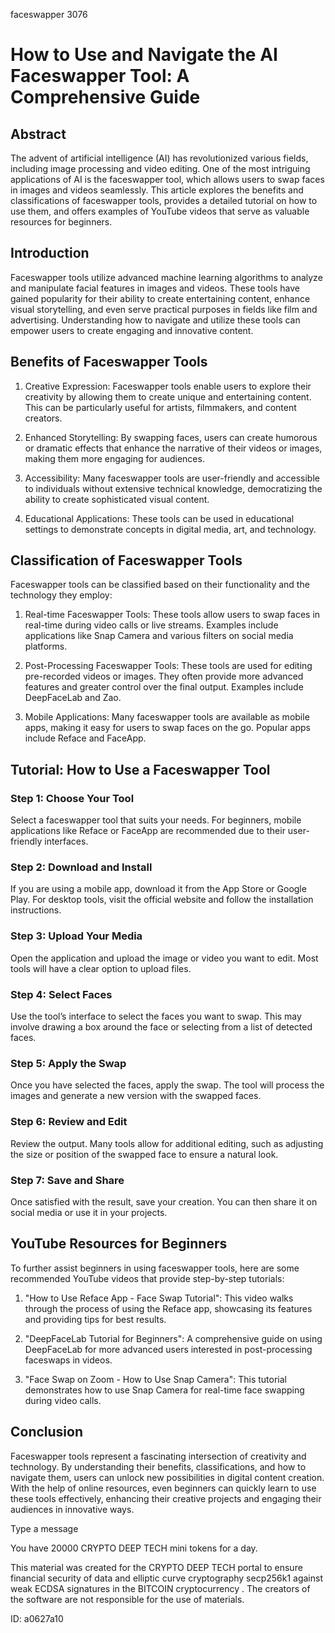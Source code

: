 faceswapper 3076
# How to Use and Navigate the AI Faceswapper Tool: A Comprehensive Guide



## Abstract



The advent of artificial intelligence (AI) has revolutionized various fields, including image processing and video editing. One of the most intriguing applications of AI is the faceswapper tool, which allows users to swap faces in images and videos seamlessly. This article explores the benefits and classifications of faceswapper tools, provides a detailed tutorial on how to use them, and offers examples of YouTube videos that serve as valuable resources for beginners.



## Introduction



Faceswapper tools utilize advanced machine learning algorithms to analyze and manipulate facial features in images and videos. These tools have gained popularity for their ability to create entertaining content, enhance visual storytelling, and even serve practical purposes in fields like film and advertising. Understanding how to navigate and utilize these tools can empower users to create engaging and innovative content.



## Benefits of Faceswapper Tools



1. Creative Expression: Faceswapper tools enable users to explore their creativity by allowing them to create unique and entertaining content. This can be particularly useful for artists, filmmakers, and content creators.



2. Enhanced Storytelling: By swapping faces, users can create humorous or dramatic effects that enhance the narrative of their videos or images, making them more engaging for audiences.



3. Accessibility: Many faceswapper tools are user-friendly and accessible to individuals without extensive technical knowledge, democratizing the ability to create sophisticated visual content.



4. Educational Applications: These tools can be used in educational settings to demonstrate concepts in digital media, art, and technology.



## Classification of Faceswapper Tools



Faceswapper tools can be classified based on their functionality and the technology they employ:



1. Real-time Faceswapper Tools: These tools allow users to swap faces in real-time during video calls or live streams. Examples include applications like Snap Camera and various filters on social media platforms.



2. Post-Processing Faceswapper Tools: These tools are used for editing pre-recorded videos or images. They often provide more advanced features and greater control over the final output. Examples include DeepFaceLab and Zao.



3. Mobile Applications: Many faceswapper tools are available as mobile apps, making it easy for users to swap faces on the go. Popular apps include Reface and FaceApp.



## Tutorial: How to Use a Faceswapper Tool



### Step 1: Choose Your Tool



Select a faceswapper tool that suits your needs. For beginners, mobile applications like Reface or FaceApp are recommended due to their user-friendly interfaces.



### Step 2: Download and Install



If you are using a mobile app, download it from the App Store or Google Play. For desktop tools, visit the official website and follow the installation instructions.



### Step 3: Upload Your Media



Open the application and upload the image or video you want to edit. Most tools will have a clear option to upload files.



### Step 4: Select Faces



Use the tool’s interface to select the faces you want to swap. This may involve drawing a box around the face or selecting from a list of detected faces.



### Step 5: Apply the Swap



Once you have selected the faces, apply the swap. The tool will process the images and generate a new version with the swapped faces.



### Step 6: Review and Edit



Review the output. Many tools allow for additional editing, such as adjusting the size or position of the swapped face to ensure a natural look.



### Step 7: Save and Share



Once satisfied with the result, save your creation. You can then share it on social media or use it in your projects.



## YouTube Resources for Beginners



To further assist beginners in using faceswapper tools, here are some recommended YouTube videos that provide step-by-step tutorials:



1. "How to Use Reface App - Face Swap Tutorial": This video walks through the process of using the Reface app, showcasing its features and providing tips for best results.



2. "DeepFaceLab Tutorial for Beginners": A comprehensive guide on using DeepFaceLab for more advanced users interested in post-processing faceswaps in videos.



3. "Face Swap on Zoom - How to Use Snap Camera": This tutorial demonstrates how to use Snap Camera for real-time face swapping during video calls.



## Conclusion



Faceswapper tools represent a fascinating intersection of creativity and technology. By understanding their benefits, classifications, and how to navigate them, users can unlock new possibilities in digital content creation. With the help of online resources, even beginners can quickly learn to use these tools effectively, enhancing their creative projects and engaging their audiences in innovative ways.



Type a message

You have 20000 CRYPTO DEEP TECH mini tokens for a day.


This material was created for the  CRYPTO DEEP TECH portal  to ensure financial security of data and elliptic curve cryptography  secp256k1 against weak ECDSA  signatures   in the  BITCOIN cryptocurrency . The creators of the software are not responsible for the use of materials.

 ID: a0627a10
